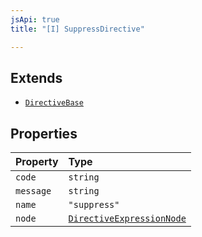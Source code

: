 ```yaml
---
jsApi: true
title: "[I] SuppressDirective"

---
```

## Extends

- [`DirectiveBase`](Interface.DirectiveBase.md)

## Properties

| Property | Type |
| :------ | :------ |
| `code` | `string` |
| `message` | `string` |
| `name` | `"suppress"` |
| `node` | [`DirectiveExpressionNode`](Interface.DirectiveExpressionNode.md) |

